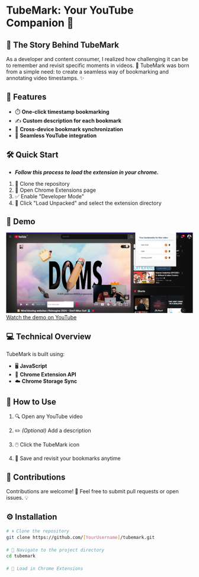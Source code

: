 # TubeMark: Your YouTube Companion 📑

## 🔖 The Story Behind TubeMark

As a developer and content consumer, I realized how challenging it can be to remember and revisit specific moments in videos. 🎥 TubeMark was born from a simple need: to create a seamless way of bookmarking and annotating video timestamps. ✨

## 🚀 Features

- ⏱️ **One-click timestamp bookmarking**
- ✍️ **Custom description for each bookmark**
- 🔄 **Cross-device bookmark synchronization**
- 🤝 **Seamless YouTube integration**

## 🛠️ Quick Start

- **_Follow this process to load the extension in your chrome._**

1. 🔗 Clone the repository
2. 🧩 Open Chrome Extensions page
3. ✅ Enable "Developer Mode"
4. 📂 Click "Load Unpacked" and select the extension directory

## 🎥 Demo

![Demo Video](assets/Screenshot%202024-12-14%20204543.png)
[Watch the demo on YouTube](https://www.youtube.com/watch?v=cVkjt-nx8Y8)

## 💻 Technical Overview

TubeMark is built using:

- 🖥️ **JavaScript**
- 🔌 **Chrome Extension API**
- ☁️ **Chrome Storage Sync**

## 🧭 How to Use

1. 🔍 Open any YouTube video
2. ✏️ _(Optional)_ Add a description
3. 🖱️ Click the TubeMark icon

4. 💾 Save and revisit your bookmarks anytime

## 🤝 Contributions

Contributions are welcome! 🎉 Feel free to submit pull requests or open issues. 💡

## ⚙️ Installation

```bash
# 🌀 Clone the repository
git clone https://github.com/[YourUsername]/tubemark.git

# 📂 Navigate to the project directory
cd tubemark

# 🔧 Load in Chrome Extensions
```
